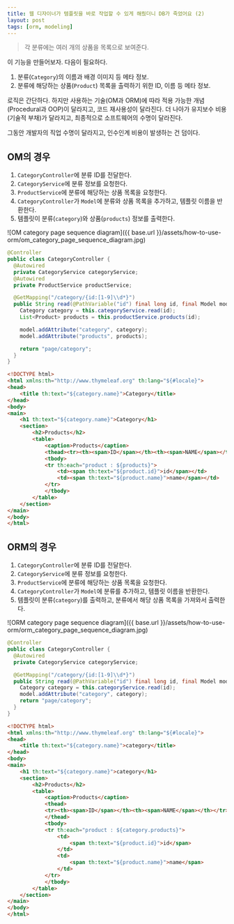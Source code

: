 ```yaml
---
title: 웹 디자이너가 템플릿을 바로 작업할 수 있게 해줬더니 DB가 죽었어요 (2)
layout: post
tags: [orm, modeling]
---
```


> 각 분류에는 여러 개의 상품을 목록으로 보여준다.

이 기능을 만들어보자. 다음이 필요하다.

1. 분류(`Category`)의 이름과 배경 이미지 등 메타 정보.
1. 분류에 해당하는 상품(`Product`) 목록을 출력하기 위한 ID, 이름 등 메타 정보.

로직은 간단하다. 하지만 사용하는 기술(OM과 ORM)에 따라 적용 가능한 개념(Procedural과 OOP)이 달라지고, 코드 재사용성이 달라진다.
더 나아가 유지보수 비용(기술적 부채)가 달라지고, 최종적으로 소프트웨어의 수명이 달라진다.

그동안 개발자의 직업 수명이 달라지고, 인수인계 비용이 발생하는 건 덤이다.

## OM의 경우

1. `CategoryController`에 분류 ID를 전달한다.
1. `CategoryService`에 분류 정보를 요청한다.
1. `ProductService`에 분류에 해당하는 상품 목록을 요청한다.
1. `CategoryController`가 `Model`에 분류와 상품 목록을 추가하고, 템플릿 이름을 반환한다.
1. 템플릿이 분류(`category`)와 상품(`products`) 정보를 출력한다.

![OM category page sequence diagram]({{ base.url }}/assets/how-to-use-orm/om_category_page_sequence_diagram.jpg)

```java
@Controller
public class CategoryController {
  @Autowired
  private CategoryService categoryService;
  @Autowired
  private ProductService productService;

  @GetMapping("/category/{id:[1-9]\\d*}")
  public String read(@PathVariable("id") final long id, final Model model) {
    Category category = this.categoryService.read(id);
    List<Product> products = this.productService.products(id);

    model.addAttribute("category", category);
    model.addAttribute("products", products);

    return "page/category";
  }
}
```
```html
<!DOCTYPE html>
<html xmlns:th="http://www.thymeleaf.org" th:lang="${#locale}">
<head>
    <title th:text="${category.name}">Category</title>
</head>
<body>
<main>
    <h1 th:text="${category.name}">Category</h1>
    <section>
        <h2>Products</h2>
        <table>
            <caption>Products</caption>
            <thead><tr><th><span>ID</span></th><th><span>NAME</span></th></tr></thead>
            <tbody>
            <tr th:each="product : ${products}">
                <td><span th:text="${product.id}">id</span></td>
                <td><span th:text="${product.name}">name</span></td>
            </tr>
            </tbody>
        </table>
    </section>
</main>
</body>
</html>
```

## ORM의 경우

1. `CategoryController`에 분류 ID를 전달한다.
1. `CategoryService`에 분류 정보를 요청한다.
1. `ProductService`에 분류에 해당하는 상품 목록을 요청한다.
1. `CategoryController`가 `Model`에 분류를 추가하고, 템플릿 이름을 반환한다.
1. 템플릿이 분류(`category`)를 출력하고, 분류에서 해당 상품 목록을 가져와서 출력한다.

![ORM category page sequence diagram]({{ base.url }}/assets/how-to-use-orm/orm_category_page_sequence_diagram.jpg)

```java
@Controller
public class CategoryController {
  @Autowired
  private CategoryService categoryService;

  @GetMapping("/category/{id:[1-9]\\d*}")
  public String read(@PathVariable("id") final long id, final Model model) {
    Category category = this.categoryService.read(id);
    model.addAttribute("category", category);
    return "page/category";
  }
}
```
```html
<!DOCTYPE html>
<html xmlns:th="http://www.thymeleaf.org" th:lang="${#locale}">
<head>
    <title th:text="${category.name}">category</title>
</head>
<body>
<main>
    <h1 th:text="${category.name}">category</h1>
    <section>
        <h2>Products</h2>
        <table>
            <caption>Products</caption>
            <thead>
            <tr><th><span>ID</span></th><th><span>NAME</span></th></tr>
            </thead>
            <tbody>
            <tr th:each="product : ${category.products}">
                <td>
                    <span th:text="${product.id}">id</span>
                </td>
                <td>
                    <span th:text="${product.name}">name</span>
                </td>
            </tr>
            </tbody>
        </table>
    </section>
</main>
</body>
</html>
```